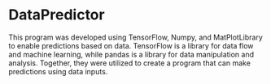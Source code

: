 # DataPredictor
This program was developed using TensorFlow, Numpy, and MatPlotLibrary to enable predictions based on data. TensorFlow is a library for data flow and machine learning, while pandas is a library for data manipulation and analysis. Together, they were utilized to create a program that can make predictions using data inputs.
